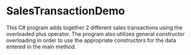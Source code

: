# SalesTransactionDemo
This C# program adds together 2 different sales transactions using the overloaded plus operator. The program also
utilizes general constructor overloading in order to use the appropriate constructors for the data entered in the main
method.
